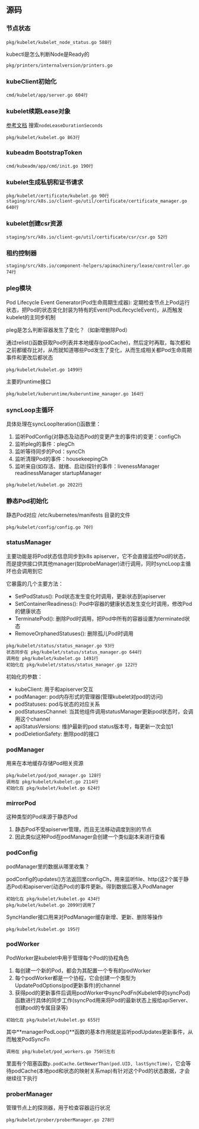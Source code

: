 ## 源码
### 节点状态
```
pkg/kubelet/kubelet_node_status.go 588行
```
kubectl是怎么判断Node是Ready的
```
pkg/printers/internalversion/printers.go
```

### kubeClient初始化
```
cmd/kubelet/app/server.go 604行
```

### kubelet续期Lease对象
[参考文档](https://kubernetes.io/zh-cn/docs/reference/config-api/kubelet-config.v1beta1/) 搜索`nodeLeaseDurationSeconds`
```
pkg/kubelet/kubelet.go 863行
```

### kubeadm BootstrapToken
```
cmd/kubeadm/app/cmd/init.go 190行
```

### kubelet生成私钥和证书请求
```
pkg/kubelet/certificate/kubelet.go 90行
staging/src/k8s.io/client-go/util/certificate/certificate_manager.go 640行
```

### kubelet创建csr资源
```
staging/src/k8s.io/client-go/util/certificate/csr/csr.go 52行
```

### 租约控制器
```
staging/src/k8s.io/component-helpers/apimachinery/lease/controller.go 74行
```

### pleg模块
Pod Lifecycle Event Generator(Pod生命周期生成器): 定期检查节点上Pod运行状态，把Pod的状态变化封装为特有的Event(PodLifecycleEvent)，从而触发kubelet的主同步机制 

pleg是怎么判断容器发生了变化？（如新增删除Pod）

通过relist()函数获取Pod列表并本地缓存(podCache)，然后定时再取，每次都和之前都缓存比对，从而就知道哪些Pod发生了变化，从而生成相关都Pod生命周期事件和更改后都状态
```
pkg/kubelet/kubelet.go 1499行
```
主要的runtime接口
```
pkg/kubelet/kuberuntime/kuberuntime_manager.go 164行
```

### syncLoop主循环
具体处理在syncLoopIteration()函数里：
1. 监听PodConfig(对静态及动态Pod的变更产生的事件)的变更：configCh
2. 监听pleg的事件：plegCh
3. 监听等待同步的Pod：syncCh
4. 监听清理Pod的事件：housekeepingCh
5. 监听来自(如存活、就绪、启动)探针的事件：livenessManager readinessManager startupManager
```
pkg/kubelet/kubelet.go 2022行
```

### 静态Pod初始化
静态Pod对应 /etc/kubernetes/manifests 目录的文件
```
pkg/kubelet/config/config.go 70行
```

### statusManager
主要功能是将Pod状态信息同步到k8s apiserver，它不会直接监控Pod的状态，而是提供接口供其他manager(如probeManager)进行调用，同时syncLoop主循环也会调用到它

它暴露的几个主要方法：
- SetPodStatus(): Pod状态发生变化时调用，更新状态到apiserver
- SetContainerReadiness(): Pod中容器的健康状态发生变化时调用，修改Pod的健康状态
- TerminatePod(): 删除Pod时调用，把Pod中所有的容器设置为terminated状态
- RemoveOrphanedStatuses(): 删除孤儿Pod时调用
```
pkg/kubelet/status/status_manager.go 93行
状态同步在 pkg/kubelet/status/status_manager.go 644行
调用在 pkg/kubelet/kubelet.go 1491行
初始化在 pkg/kubelet/status/status_manager.go 122行
```
初始化的参数：
- kubeClient: 用于和apiserver交互
- podManager: pod内存形式的管理器(管理kubelet对pod的访问)
- podStatuses: pod与状态的对应关系
- podStatusesChannel: 当其他组件调用statusManager更新pod状态时，会调用这个channel
- apiStatusVersions: 维护最新的pod status版本号，每更新一次会加1
- podDeletionSafety: 删除pod的接口

### podManager
用来在本地缓存存储Pod相关资源
```
pkg/kubelet/pod/pod_manager.go 128行
调用在 pkg/kubelet/kubelet.go 2114行
初始化在 pkg/kubelet/kubelet.go 624行
```

### mirrorPod
这种类型的Pod来源于静态Pod
1. 静态Pod不受apiserver管理，而且无法移动调度到别的节点
2. 因此类似这种Pod在podManager会创建一个类似副本来进行查看

### podConfig
podManager里的数据从哪里收集？

podConfig的updates()方法返回里configCh，用来监听file、http(这2个属于静态Pod)和apiserver(动态Pod)的事件更新。得到数据后塞入PodManager
```
初始化在 pkg/kubelet/kubelet.go 434行
pkg/kubelet/kubelet.go 2099行调用了
```
SyncHandler接口用来对PodManager缓存新增、更新、删除等操作
```
pkg/kubelet/kubelet.go 195行
```

### podWorker
PodWorker是kubelet中用于管理每个Pod的协程角色
1. 每创建一个新的Pod，都会为其配置一个专有的podWorker
2. 每个podWorker都是一个协程，它会创建一个类型为UpdatePodOptions(pod更新事件)的channel
3. 获得pod的更新事件后调用podWorker中syncPodFn(Kubelet中的syncPod)函数进行具体的同步工作(syncPod用来将Pod的最新状态上报给apiServer、创建pod的专属目录等)
```
初始化在 pkg/kubelet/kubelet.go 655行
```
其中**managerPodLoop()**函数的基本作用就是监听podUpdates更新事件，从而触发PodSyncFn
```
调用在 pkg/kubelet/pod_workers.go 750行左右 
```
里面有个阻塞函数`p.podCache.GetNewerThan(pod.UID, lastSyncTime)`，它会等待podCache(本地pod和状态的映射关系map)有针对这个Pod的状态数据，才会继续往下执行

### proberManager
管理节点上的探测器，用于检查容器运行状况
```
pkg/kubelet/prober/proberManager.go 278行
```